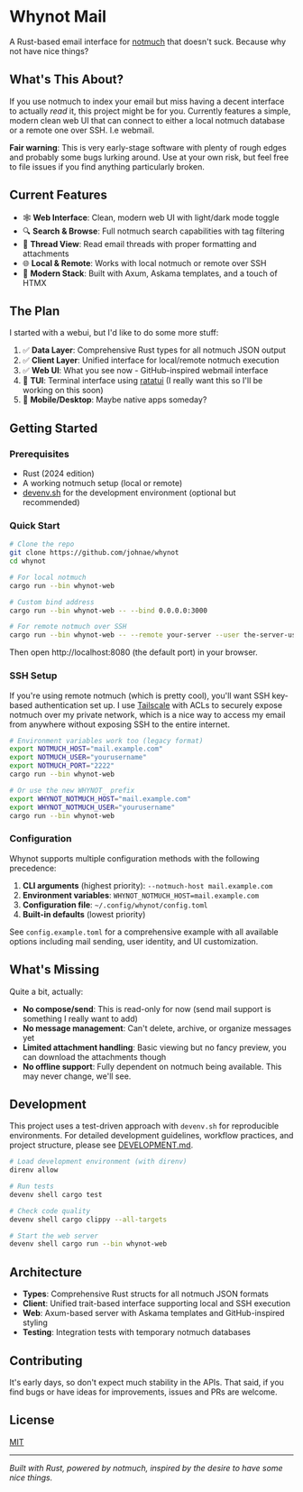 # Whynot Mail

A Rust-based email interface for [notmuch](https://notmuchmail.org/) that doesn't suck. Because why not have nice things?

## What's This About?

If you use notmuch to index your email but miss having a decent interface to actually *read* it, this project might be for you. Currently features a simple, modern clean web UI that can connect to either a local notmuch database or a remote one over SSH. I.e webmail.

**Fair warning**: This is very early-stage software with plenty of rough edges and probably some bugs lurking around. Use at your own risk, but feel free to file issues if you find anything particularly broken.

## Current Features

- 🕸️ **Web Interface**: Clean, modern web UI with light/dark mode toggle
- 🔍 **Search & Browse**: Full notmuch search capabilities with tag filtering
- 📧 **Thread View**: Read email threads with proper formatting and attachments
- 🌐 **Local & Remote**: Works with local notmuch or remote over SSH
- 🎨 **Modern Stack**: Built with Axum, Askama templates, and a touch of HTMX

## The Plan

I started with a webui, but I'd like to do some more stuff:

1. ✅ **Data Layer**: Comprehensive Rust types for all notmuch JSON output
2. ✅ **Client Layer**: Unified interface for local/remote notmuch execution  
3. ✅ **Web UI**: What you see now - GitHub-inspired webmail interface
4. 🚧 **TUI**: Terminal interface using [ratatui](https://ratatui.rs/) (I really want this so I'll be working on this soon)
5. 🔮 **Mobile/Desktop**: Maybe native apps someday?

## Getting Started

### Prerequisites

- Rust (2024 edition)
- A working notmuch setup (local or remote)
- [devenv.sh](https://devenv.sh/) for the development environment (optional but recommended)

### Quick Start

```bash
# Clone the repo
git clone https://github.com/johnae/whynot
cd whynot

# For local notmuch
cargo run --bin whynot-web

# Custom bind address
cargo run --bin whynot-web -- --bind 0.0.0.0:3000

# For remote notmuch over SSH
cargo run --bin whynot-web -- --remote your-server --user the-server-user ## this is for remote/ssh access to notmuch
```

Then open http://localhost:8080 (the default port) in your browser.

### SSH Setup

If you're using remote notmuch (which is pretty cool), you'll want SSH key-based authentication set up. I use [Tailscale](https://tailscale.com) with ACLs to securely expose notmuch over my private network, which is a nice way to access my email from anywhere without exposing SSH to the entire internet.

```bash
# Environment variables work too (legacy format)
export NOTMUCH_HOST="mail.example.com"
export NOTMUCH_USER="yourusername"
export NOTMUCH_PORT="2222"
cargo run --bin whynot-web

# Or use the new WHYNOT_ prefix
export WHYNOT_NOTMUCH_HOST="mail.example.com"
export WHYNOT_NOTMUCH_USER="yourusername"
cargo run --bin whynot-web
```

### Configuration

Whynot supports multiple configuration methods with the following precedence:

1. **CLI arguments** (highest priority): `--notmuch-host mail.example.com`
2. **Environment variables**: `WHYNOT_NOTMUCH_HOST=mail.example.com` 
3. **Configuration file**: `~/.config/whynot/config.toml`
4. **Built-in defaults** (lowest priority)

See `config.example.toml` for a comprehensive example with all available options including mail sending, user identity, and UI customization.

## What's Missing

Quite a bit, actually:

- **No compose/send**: This is read-only for now (send mail support is something I really want to add)
- **No message management**: Can't delete, archive, or organize messages yet
- **Limited attachment handling**: Basic viewing but no fancy preview, you can download the attachments though
- **No offline support**: Fully dependent on notmuch being available. This may never change, we'll see.

## Development

This project uses a test-driven approach with `devenv.sh` for reproducible environments. For detailed development guidelines, workflow practices, and project structure, please see [DEVELOPMENT.md](./DEVELOPMENT.md).

```bash
# Load development environment (with direnv)
direnv allow

# Run tests
devenv shell cargo test

# Check code quality
devenv shell cargo clippy --all-targets

# Start the web server
devenv shell cargo run --bin whynot-web
```

## Architecture

- **Types**: Comprehensive Rust structs for all notmuch JSON formats
- **Client**: Unified trait-based interface supporting local and SSH execution
- **Web**: Axum-based server with Askama templates and GitHub-inspired styling
- **Testing**: Integration tests with temporary notmuch databases

## Contributing

It's early days, so don't expect much stability in the APIs. That said, if you find bugs or have ideas for improvements, issues and PRs are welcome.

## License

[MIT](https://choosealicense.com/licenses/mit)

---

*Built with Rust, powered by notmuch, inspired by the desire to have some nice things.*

